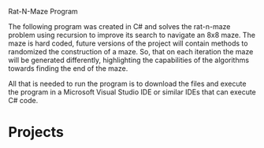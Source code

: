 Rat-N-Maze Program

The following program was created in C# and solves the rat-n-maze problem using recursion to improve its search to navigate an 8x8 maze. The maze is hard coded, future versions of the project will contain methods to randomized the construction of a maze. So, that on each iteration the maze will be generated differently, highlighting the capabilities of the algorithms towards finding the end of the maze.

All that is needed to run the program is to download the files and execute the program in a Microsoft Visual Studio IDE or similar IDEs that can execute C# code.   

# Projects
